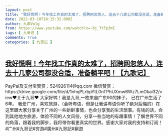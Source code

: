 ```yaml
---
layout: post
title: "我好慌啊！今年找工作真的太难了，招聘网忽悠人，连去十几家公司都没合适，准备躺平吧！【九歌记】"
date: 2022-03-10T10:15:32.000Z
author: 九歌Volg
from: https://www.youtube.com/watch?v=-bj_TtTp3mI
tags: [ 九哥记 ]
comments: True
categories: [ 九哥记 ]
---
```

<!--1646907332000-->
[我好慌啊！今年找工作真的太难了，招聘网忽悠人，连去十几家公司都没合适，准备躺平吧！【九歌记】](https://www.youtube.com/watch?v=-bj_TtTp3mI)
------

<div>
PayPaI及支付宝赞赏：524926114@qq.com 微信赞赏：https://drive.google.com/file/d/1nhqPLrbpYtL0nTPhUXmw6Wz7LmOkai32/view♥关于九哥♥ 大家好鸭！我是九哥,一枚来自广东90的妹子， 已在广州生活了6年。 我爱广州，喜欢旅游，（会听粤语，但是让我讲粤语你听了绝对后悔的）在这里跟大家分享关于广州的一些新鲜事情，也会分享我的生活琐事。有钱的话，会到其他地方旅游，体验不同的人文风俗，分享一些当地的有趣事情！了解世界不同的角落，跟着我的脚步，我将带你看更真实的世界。感谢大家对我的支持和订阅！#广州#九哥记#穷游#廣州#九哥記#窮遊
</div>
